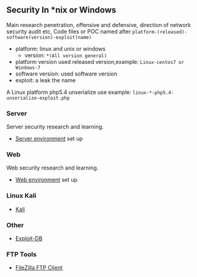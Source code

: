 ## Security In *nix or Windows

Main research penetration, offensive and defensive, direction of network security audit etc,
Code files or POC named after `platform-(released)-software(version)-exploit(name)`

- platform: linux and unix or windows
    * version: 
          `*(All version general)`
- platform version used released version,example:
          `Linux-centos7 or Windows-7`
- software version: used software version
- exploit: a leak the name

A Linux platform php5.4 unserialize use example:
    `linux-*-php5.4-unserialize-exploit.php`

### Server
Server security research and learning.
- [Server environment](Server/README.md) set up

### Web
Web security research and learning.
- [Web environment](Web/README.md) set up

### Linux Kali 
- [Kali](https://www.kali.org/)

### Other
- [Exploit-DB](http://www.exploit-db.com/)

### FTP Tools
- [FileZilla FTP Client](#)